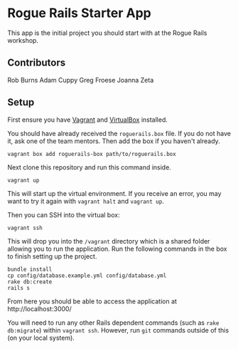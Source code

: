 # Rogue Rails Starter App

This app is the initial project you should start with at the Rogue Rails workshop.

## Contributors

Rob Burns
Adam Cuppy
Greg Froese
Joanna Zeta

## Setup

First ensure you have [Vagrant](http://www.vagrantup.com) and [VirtualBox](https://www.virtualbox.org/wiki/Downloads) installed.

You should have already received the `roguerails.box` file. If you do not have it, ask one of the team mentors. Then add the box if you haven't already.

```
vagrant box add roguerails-box path/to/roguerails.box
```

Next clone this repository and run this command inside.

```
vagrant up
```

This will start up the virtual environment. If you receive an error, you may want to try it again with `vagrant halt` and `vagrant up`.

Then you can SSH into the virtual box:

```
vagrant ssh
```

This will drop you into the `/vagrant` directory which is a shared folder allowing you to run the application. Run the following commands in the box to finish setting up the project.

```
bundle install
cp config/database.example.yml config/database.yml
rake db:create
rails s
```

From here you should be able to access the application at http://localhost:3000/

You will need to run any other Rails dependent commands (such as `rake db:migrate`) within `vagrant ssh`. However, run `git` commands outside of this (on your local system).
